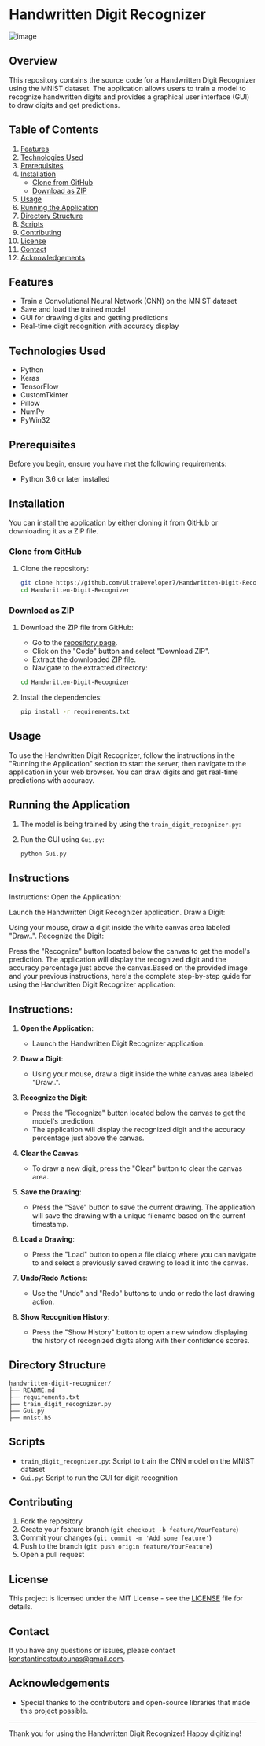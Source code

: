 # Handwritten Digit Recognizer
![image](https://github.com/UltraDeveloper7/Handwritten-Digit-Recognizer/assets/75303541/2ca7f1e8-424c-404d-bca6-fbe29a7cacee)


## Overview
This repository contains the source code for a Handwritten Digit Recognizer using the MNIST dataset. The application allows users to train a model to recognize handwritten digits and provides a graphical user interface (GUI) to draw digits and get predictions.

## Table of Contents
1. [Features](#features)
2. [Technologies Used](#technologies-used)
3. [Prerequisites](#prerequisites)
4. [Installation](#installation)
    - [Clone from GitHub](#clone-from-github)
    - [Download as ZIP](#download-as-zip)
5. [Usage](#usage)
6. [Running the Application](#running-the-application)
7. [Directory Structure](#directory-structure)
8. [Scripts](#scripts)
9. [Contributing](#contributing)
10. [License](#license)
11. [Contact](#contact)
12. [Acknowledgements](#acknowledgements)

## Features
- Train a Convolutional Neural Network (CNN) on the MNIST dataset
- Save and load the trained model
- GUI for drawing digits and getting predictions
- Real-time digit recognition with accuracy display

## Technologies Used
- Python
- Keras
- TensorFlow
- CustomTkinter
- Pillow
- NumPy
- PyWin32

## Prerequisites
Before you begin, ensure you have met the following requirements:
- Python 3.6 or later installed

## Installation
You can install the application by either cloning it from GitHub or downloading it as a ZIP file.

### Clone from GitHub
1. Clone the repository:
    ```bash
    git clone https://github.com/UltraDeveloper7/Handwritten-Digit-Recognizer.git
    cd Handwritten-Digit-Recognizer
    ```

### Download as ZIP
1. Download the ZIP file from GitHub:
    - Go to the [repository page](https://github.com/UltraDeveloper7/Handwritten-Digit-Recognizer).
    - Click on the "Code" button and select "Download ZIP".
    - Extract the downloaded ZIP file.
    - Navigate to the extracted directory:
    ```bash
    cd Handwritten-Digit-Recognizer
    ```

2. Install the dependencies:
    ```bash
    pip install -r requirements.txt
    ```

## Usage
To use the Handwritten Digit Recognizer, follow the instructions in the "Running the Application" section to start the server, then navigate to the application in your web browser. You can draw digits and get real-time predictions with accuracy.

## Running the Application
1. The model is being trained by using the `train_digit_recognizer.py`:

2. Run the GUI using `Gui.py`:
    ```bash
    python Gui.py
    ```

## Instructions 
Instructions:
Open the Application:

Launch the Handwritten Digit Recognizer application.
Draw a Digit:

Using your mouse, draw a digit inside the white canvas area labeled "Draw..".
Recognize the Digit:

Press the "Recognize" button located below the canvas to get the model's prediction.
The application will display the recognized digit and the accuracy percentage just above the canvas.Based on the provided image and your previous instructions, here's the complete step-by-step guide for using the Handwritten Digit Recognizer application:

## Instructions:

1. **Open the Application**:
   - Launch the Handwritten Digit Recognizer application.

2. **Draw a Digit**:
   - Using your mouse, draw a digit inside the white canvas area labeled "Draw..".

3. **Recognize the Digit**:
   - Press the "Recognize" button located below the canvas to get the model's prediction.
   - The application will display the recognized digit and the accuracy percentage just above the canvas.

4. **Clear the Canvas**:
   - To draw a new digit, press the "Clear" button to clear the canvas area.

5. **Save the Drawing**:
   - Press the "Save" button to save the current drawing. The application will save the drawing with a unique filename based on the current timestamp.

6. **Load a Drawing**:
   - Press the "Load" button to open a file dialog where you can navigate to and select a previously saved drawing to load it into the canvas.

7. **Undo/Redo Actions**:
   - Use the "Undo" and "Redo" buttons to undo or redo the last drawing action.

8. **Show Recognition History**:
   - Press the "Show History" button to open a new window displaying the history of recognized digits along with their confidence scores.

## Directory Structure
```
handwritten-digit-recognizer/
├── README.md
├── requirements.txt
├── train_digit_recognizer.py
├── Gui.py
├── mnist.h5
```

## Scripts
- `train_digit_recognizer.py`: Script to train the CNN model on the MNIST dataset
- `Gui.py`: Script to run the GUI for digit recognition

## Contributing
1. Fork the repository
2. Create your feature branch (`git checkout -b feature/YourFeature`)
3. Commit your changes (`git commit -m 'Add some feature'`)
4. Push to the branch (`git push origin feature/YourFeature`)
5. Open a pull request

## License
This project is licensed under the MIT License - see the [LICENSE](LICENSE) file for details.

## Contact
If you have any questions or issues, please contact [konstantinostoutounas@gmail.com](mailto:konstantinostoutounas@gmail.com).

## Acknowledgements
- Special thanks to the contributors and open-source libraries that made this project possible.

---

Thank you for using the Handwritten Digit Recognizer! Happy digitizing!
